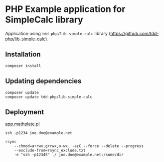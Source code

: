PHP Example application for SimpleCalc library
==============================================

Application using `tdd-php/lib-simple-calc` library (https://github.com/tdd-php/lib-simple-calc).

Installation
------------

    composer install

Updating dependencies
---------------------

    composer update
    composer update tdd-php/lib-simple-calc


Deployment
----------

[app.mathplate.pl](http://app.mathplate.pl)

    ssh -p1234 joe.doe@example.net

    rsync
        --chmod=a+rwx,g+rwx,o-wx  -azC --force --delete --progress
        --exclude-from=rsync_exclude.txt
        -e "ssh -p12345" ./ joe.doe@example.net:/some/dir
